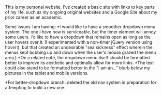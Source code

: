 This is my personal website. I've created a basic site with links to key parts of my life, such as my ongoing original websites and a Google Site about my prior career as an academic.

Some issues I am having:
*I would like to have a smoother dropdown menu system. The one I have now is serviceable, but the timer element will annoy some users. I'd like to have a dropdown that remains open as long as the user hovers over it. (I experimented with a non-timer jQuery version using hover(), but that created an undesirable "sea sickness" effect wherein the menus kept bobbing up and down when the user's mouse grazed the menu area.)
*On a related note, the dropdown menu itself should be formatted better to improve its aesthetic and optimally allow for more links.
*The text could also stand to be formatted better in the "I am an..." blurb below my pictures in the tablet and mobile versions.

*For better-dropdown branch: deleted the old nav system in preparation for attempting to build a new one.
